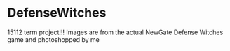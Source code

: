 # DefenseWitches
15112 term project!!!
Images are from the actual NewGate Defense Witches game and photoshopped by me
